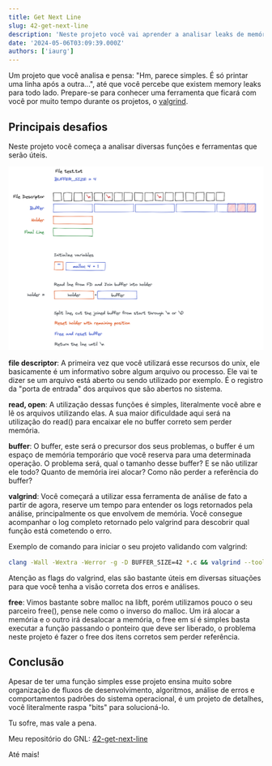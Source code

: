 ```yaml
---
title: Get Next Line
slug: 42-get-next-line
description: 'Neste projeto você vai aprender a analisar leaks de memória.'
date: '2024-05-06T03:09:39.000Z'
authors: ['iaurg']
---
```


Um projeto que você analisa e pensa: "Hm, parece simples. É só printar uma linha após a outra...", até que você percebe que existem memory leaks para todo lado. Prepare-se para conhecer uma ferramenta que ficará com você por muito tempo durante os projetos, o [valgrind](https://valgrind.org/).

## Principais desafios

Neste projeto você começa a analisar diversas funções e ferramentas que serão úteis.

![Get Next Line](https://github.com/iaurg/42-get-next-line/raw/main/assets/draw-gnl.png)

**file descriptor**: A primeira vez que você utilizará esse recursos do unix, ele basicamente é um informativo sobre algum arquivo ou processo. Ele vai te dizer se um arquivo está aberto ou sendo utilizado por exemplo. É o registro da "porta de entrada" dos arquivos que são abertos no sistema.

**read, open**: A utilização dessas funções é simples, literalmente você abre e lê os arquivos utilizando elas. A sua maior dificuldade aqui será na utilização do read() para encaixar ele no buffer correto sem perder memória.

**buffer**: O buffer, este será o precursor dos seus problemas, o buffer é um espaço de memória temporário que você reserva para uma determinada operação. O problema será, qual o tamanho desse buffer? E se não utilizar ele todo? Quanto de memória irei alocar? Como não perder a referência do buffer?

**valgrind**: Você começará a utilizar essa ferramenta de análise de fato a partir de agora, reserve um tempo para entender os logs retornados pela análise, principalmente os que envolvem de memória. Você consegue acompanhar o log completo retornado pelo valgrind para descobrir qual função está cometendo o erro.

Exemplo de comando para iniciar o seu projeto validando com valgrind:

```sh
clang -Wall -Wextra -Werror -g -D BUFFER_SIZE=42 *.c && valgrind --tool=memcheck -q --leak-check=full --show-leak-kinds=all -s --track-origins=yes ./a.out | cat -e
```

Atenção as flags do valgrind, elas são bastante úteis em diversas situações para que você tenha a visão correta dos erros e análises.

**free**: Vimos bastante sobre malloc na libft, porém utilizamos pouco o seu parceiro free(), pense nele como o inverso do malloc. Um irá alocar a memória e o outro irá desalocar a memória, o free em sí é simples basta executar a função passando o ponteiro que deve ser liberado, o problema neste projeto é fazer o free dos itens corretos sem perder referência.

## Conclusão

Apesar de ter uma função simples esse projeto ensina muito sobre organização de fluxos de desenvolvimento, algoritmos, análise de erros e comportamentos padrões do sistema operacional, é um projeto de detalhes, você literalmente raspa "bits" para solucioná-lo.

Tu sofre, mas vale a pena.

Meu repositório do GNL: [42-get-next-line](https://github.com/iaurg/42-get-next-line)

Até mais!
